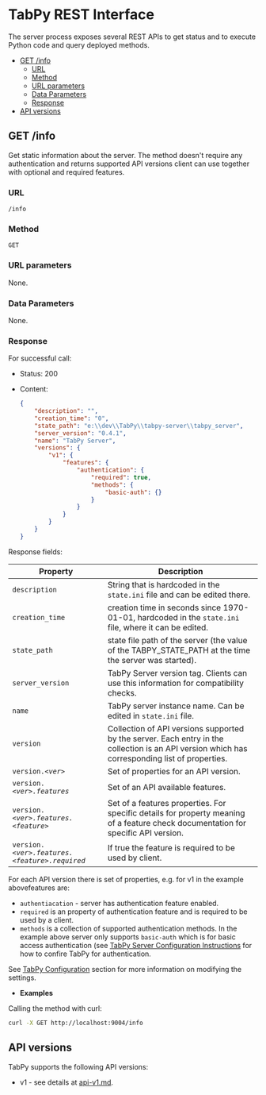 # TabPy REST Interface

The server process exposes several REST APIs to get status and to execute
Python code and query deployed methods.

<!-- markdownlint-disable MD004 -->

<!-- toc -->

- [GET /info](#get-info)
  * [URL](#url)
  * [Method](#method)
  * [URL parameters](#url-parameters)
  * [Data Parameters](#data-parameters)
  * [Response](#response)
- [API versions](#api-versions)

<!-- tocstop -->

<!-- markdownlint-enable MD004 -->

## GET /info

Get static information about the server. The method doesn't require any
authentication and returns supported API versions client can use together
with optional and required features.

### URL

```HTTP
/info
```

### Method

```HTTP
GET
```

### URL parameters

None.

### Data Parameters

None.

### Response

For successful call:

- Status: 200
- Content:

  ```json
  {
      "description": "",
      "creation_time": "0",
      "state_path": "e:\\dev\\TabPy\\tabpy-server\\tabpy_server",
      "server_version": "0.4.1",
      "name": "TabPy Server",
      "versions": {
          "v1": {
              "features": {
                  "authentication": {
                      "required": true,
                      "methods": {
                          "basic-auth": {}
                      }
                  }
              }
          }
      }
  }
  ```

Response fields:

Property | Description
--- | ---
`description` | String that is hardcoded in the `state.ini` file and can be edited there.
`creation_time` |  creation time in seconds since 1970-01-01, hardcoded in the `state.ini` file, where it can be edited.
`state_path` | state file path of the server (the value of the TABPY_STATE_PATH at the time the server was started).
`server_version` | TabPy Server version tag. Clients can use this information for compatibility checks.
`name` | TabPy server instance name. Can be edited in `state.ini` file.
`version` | Collection of API versions supported by the server. Each entry in the collection is an API version which has corresponding list of properties.
`version.`*`<ver>`* | Set of properties for an API version.
`version.`*`<ver>.features`* | Set of an API available features.
`version.`*`<ver>.features.<feature>`* | Set of a features properties. For specific details for property meaning of a feature check documentation for specific API version.
`version.`*`<ver>.features.<feature>.required`* | If true the feature is required to be used by client.

For each API version there is set of properties, e.g. for v1 in the example
abovefeatures are:

- `authentiacation` - server has authentication feature enabled.
- `required` is an property of authentication feature and is required to be
  used by a client.
- `methods` is a collection of supported authentication methods. In the
  example above server only supports `basic-auth` which is for basic
  access authentication (see
  [TabPy Server Configuration Instructions](server-config.md) for how to
  confire TabPy for authentication.

See [TabPy Configuration](#tabpy-configuration) section for more information
on modifying the settings.

- **Examples**

Calling the method with curl:

```bash
curl -X GET http://localhost:9004/info
```

## API versions

TabPy supports the following API versions:

- v1 - see details at [api-v1.md](api-v1.md).
